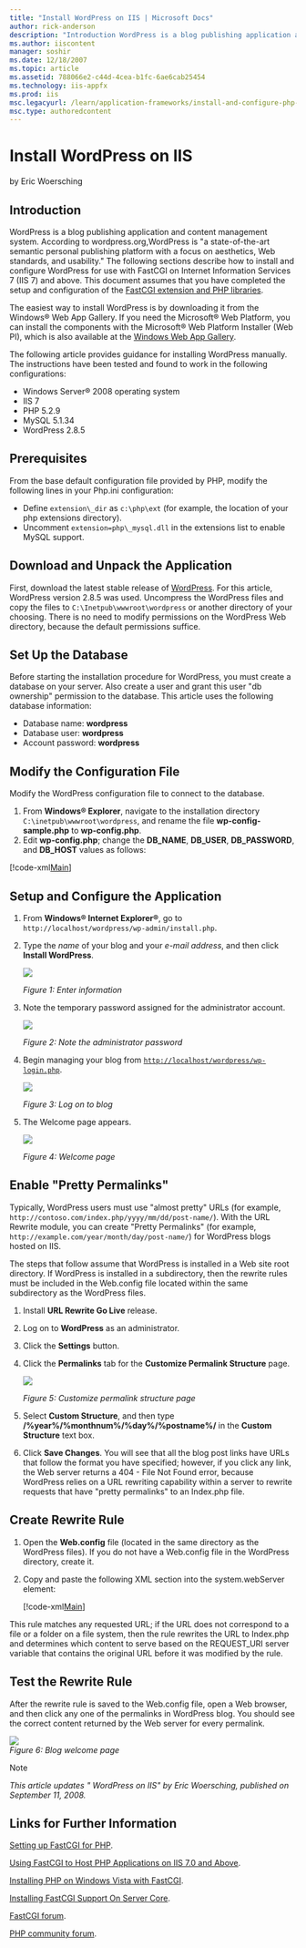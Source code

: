 ```yaml
---
title: "Install WordPress on IIS | Microsoft Docs"
author: rick-anderson
description: "Introduction WordPress is a blog publishing application and content management system. According to wordpress.org, WordPress is “a state-of-the-art semantic..."
ms.author: iiscontent
manager: soshir
ms.date: 12/18/2007
ms.topic: article
ms.assetid: 788066e2-c44d-4cea-b1fc-6ae6cab25454
ms.technology: iis-appfx
ms.prod: iis
msc.legacyurl: /learn/application-frameworks/install-and-configure-php-applications-on-iis/install-wordpress-on-iis
msc.type: authoredcontent
---
```

Install WordPress on IIS
====================
by Eric Woersching

## Introduction

WordPress is a blog publishing application and content management system. According to wordpress.org,WordPress is "a state-of-the-art semantic personal publishing platform with a focus on aesthetics, Web standards, and usability." The following sections describe how to install and configure WordPress for use with FastCGI on Internet Information Services 7 (IIS 7) and above. This document assumes that you have completed the setup and configuration of the [FastCGI extension and PHP libraries](using-fastcgi-to-host-php-applications-on-iis-60.md).

The easiest way to install WordPress is by downloading it from the Windows® Web App Gallery. If you need the Microsoft® Web Platform, you can install the components with the Microsoft® Web Platform Installer (Web PI), which is also available at the [Windows Web App Gallery](https://www.microsoft.com/web/gallery/Categories.aspx?sorting=alphabetical).

The following article provides guidance for installing WordPress manually. The instructions have been tested and found to work in the following configurations:

- Windows Server® 2008 operating system
- IIS 7
- PHP 5.2.9
- MySQL 5.1.34
- WordPress 2.8.5

## Prerequisites

From the base default configuration file provided by PHP, modify the following lines in your Php.ini configuration:

- Define `extension\_dir` as `c:\php\ext` (for example, the location of your php extensions directory).
- Uncomment `extension=php\_mysql.dll` in the extensions list to enable MySQL support.

## Download and Unpack the Application

First, download the latest stable release of [WordPress](http://wordpress.org/download/). For this article, WordPress version 2.8.5 was used. Uncompress the WordPress files and copy the files to `C:\Inetpub\wwwroot\wordpress` or another directory of your choosing. There is no need to modify permissions on the WordPress Web directory, because the default permissions suffice.

## Set Up the Database

Before starting the installation procedure for WordPress, you must create a database on your server. Also create a user and grant this user "db ownership" permission to the database. This article uses the following database information:

- Database name: **wordpress**
- Database user: **wordpress**
- Account password: **wordpress**

## Modify the Configuration File

Modify the WordPress configuration file to connect to the database.

1. From **Windows® Explorer**, navigate to the installation directory `C:\inetpub\wwwroot\wordpress`, and rename the file **wp-config-sample.php** to **wp-config.php**.
2. Edit **wp-config.php**; change the **DB\_NAME**, **DB\_USER**, **DB\_PASSWORD**, and **DB\_HOST** values as follows:

[!code-xml[Main](install-wordpress-on-iis/samples/sample1.xml)]

## Setup and Configure the Application

1. From **Windows® Internet Explorer®**, go to `http://localhost/wordpress/wp-admin/install.php`.
2. Type the *name* of your blog and your *e-mail address*, and then click **Install WordPress**.  

    [![](install-wordpress-on-iis/_static/image2.jpg)](install-wordpress-on-iis/_static/image1.jpg)

    *Figure 1: Enter information*
3. Note the temporary password assigned for the administrator account.  

    [![](install-wordpress-on-iis/_static/image4.jpg)](install-wordpress-on-iis/_static/image3.jpg)

    *Figure 2: Note the administrator password*
4. Begin managing your blog from [`http://localhost/wordpress/wp-login.php`](http://localhost/wordpress/wp-login.php).  

    [![](install-wordpress-on-iis/_static/image6.jpg)](install-wordpress-on-iis/_static/image5.jpg)

    *Figure 3: Log on to blog*
5. The Welcome page appears.  

    [![](install-wordpress-on-iis/_static/image8.jpg)](install-wordpress-on-iis/_static/image7.jpg)

    *Figure 4: Welcome page*

## Enable "Pretty Permalinks"

Typically, WordPress users must use "almost pretty" URLs (for example, `http://contoso.com/index.php/yyyy/mm/dd/post-name/`). With the URL Rewrite module, you can create "Pretty Permalinks" (for example, `http://example.com/year/month/day/post-name/`) for WordPress blogs hosted on IIS.

The steps that follow assume that WordPress is installed in a Web site root directory. If WordPress is installed in a subdirectory, then the rewrite rules must be included in the Web.config file located within the same subdirectory as the WordPress files.

1. Install **URL Rewrite Go Live** release.
2. Log on to **WordPress** as an administrator.
3. Click the **Settings** button.
4. Click the **Permalinks** tab for the **Customize Permalink Structure** page.  

    [![](install-wordpress-on-iis/_static/image10.jpg)](install-wordpress-on-iis/_static/image9.jpg)

    *Figure 5: Customize permalink structure page*
5. Select **Custom Structure**, and then type  
    **/%year%/%monthnum%/%day%/%postname%/** in the **Custom Structure** text box.
6. Click **Save Changes**. You will see that all the blog post links have URLs that follow the format you have specified; however, if you click any link, the Web server returns a 404 - File Not Found error, because WordPress relies on a URL rewriting capability within a server to rewrite requests that have "pretty permalinks" to an Index.php file.

## Create Rewrite Rule

1. Open the **Web.config** file (located in the same directory as the WordPress files). If you do not have a Web.config file in the WordPress directory, create it.
2. Copy and paste the following XML section into the system.webServer element:  

    [!code-xml[Main](install-wordpress-on-iis/samples/sample2.xml)]

This rule matches any requested URL; if the URL does not correspond to a file or a folder on a file system, then the rule rewrites the URL to Index.php and determines which content to serve based on the REQUEST\_URI server variable that contains the original URL before it was modified by the rule.

## Test the Rewrite Rule

After the rewrite rule is saved to the Web.config file, open a Web browser, and then click any one of the permalinks in WordPress blog. You should see the correct content returned by the Web server for every permalink.

[![](install-wordpress-on-iis/_static/image12.jpg)](install-wordpress-on-iis/_static/image11.jpg)  
*Figure 6: Blog welcome page*

> [!NOTE]
> *This article updates " WordPress on IIS" by Eric Woersching, published on September 11, 2008.*

## Links for Further Information

[Setting up FastCGI for PHP](../running-php-applications-on-iis/set-up-fastcgi-for-php.md).

[Using FastCGI to Host PHP Applications on IIS 7.0 and Above](using-fastcgi-to-host-php-applications-on-iis.md).

[Installing PHP on Windows Vista with FastCGI](../install-and-configure-php-on-iis/installing-php-on-windows-vista-with-fastcgi.md).

[Installing FastCGI Support On Server Core](../install-and-configure-php-on-iis/install-php-and-fastcgi-support-on-server-core.md).

[FastCGI forum](https://forums.iis.net/1104.aspx).

[PHP community forum](https://forums.iis.net/1102.aspx).